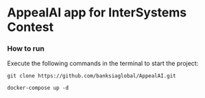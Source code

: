 # AppealAI app for InterSystems Contest

### How to run

Execute the following commands in the terminal to start the project:
```
git clone https://github.com/banksiaglobal/AppealAI.git

docker-compose up -d
```
